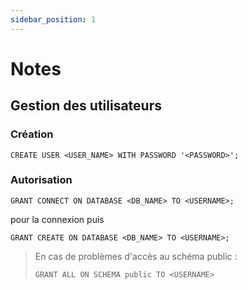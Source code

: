 ```yaml
---
sidebar_position: 1
---
```


# Notes

## Gestion des utilisateurs

### Création

```
CREATE USER <USER_NAME> WITH PASSWORD '<PASSWORD>';
```

### Autorisation

```
GRANT CONNECT ON DATABASE <DB_NAME> TO <USERNAME>;
```

pour la connexion puis

```
GRANT CREATE ON DATABASE <DB_NAME> TO <USERNAME>;
```

> En cas de problèmes d'accès au schéma public : 
> ```
> GRANT ALL ON SCHEMA public TO <USERNAME>
> ```